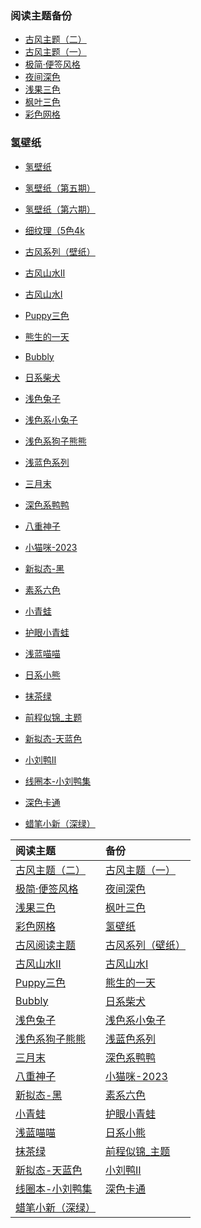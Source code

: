 ### 阅读主题备份
- [古风主题（二）](https://pan.quark.cn/s/8b28f7872aca)
- [古风主题（一）](https://pan.quark.cn/s/7f0e8a48b301)
- [极简·便签风格](https://pan.quark.cn/s/470e31641310)
- [夜间深色](https://pan.quark.cn/s/125a2e8b2e67)
- [浅果三色](https://pan.quark.cn/s/e4bebb1d6a93)
- [枫叶三色](https://pan.quark.cn/s/71620c2554fc)
- [彩色网格](https://pan.quark.cn/s/eba77da1d0f6)

### 氢壁纸
- [氢壁纸](https://pan.quark.cn/s/36878f12d790)
- [氢壁纸（第五期）](https://pan.quark.cn/s/e04eee6377ba)
- [氢壁纸（第六期）](https://pan.quark.cn/s/e4984969a4c3)
- [细纹理（5色4k](https://pan.quark.cn/s/8d2980bcc420)

- [古风系列（壁纸）](https://pan.quark.cn/s/8e95168720d8)
- [古风山水Ⅱ](https://pan.quark.cn/s/a08e5ea74250)
- [古风山水Ⅰ](https://pan.quark.cn/s/ab51c7b802b2)

- [Puppy三色](https://pan.quark.cn/s/8a9455528b8f)
- [熊生的一天](https://pan.quark.cn/s/302ec745d895)
- [Bubbly](https://pan.quark.cn/s/0c46afaaf45c)
- [日系柴犬](https://pan.quark.cn/s/1d08ee817dca)
- [浅色兔子](https://pan.quark.cn/s/494bc877aa9c)
- [浅色系小兔子](https://pan.quark.cn/s/50de3e9d6de8)
- [浅色系狗子熊熊](https://pan.quark.cn/s/c09db04e43cf)
- [浅蓝色系列](https://pan.quark.cn/s/77d60926ce5d)
- [三月末](https://pan.quark.cn/s/3fa3edd6b42d)
- [深色系鸭鸭](https://pan.quark.cn/s/bd08c781f06c)
- [八重神子](https://pan.quark.cn/s/cdf22d1a0973)
- [小猫咪-2023](https://pan.quark.cn/s/fff23e0f31e2)
- [新拟态-黑](https://pan.quark.cn/s/2f80a9a12c4c)
- [素系六色](https://pan.quark.cn/s/d3dcc8246719)
- [小青蛙](https://pan.quark.cn/s/8382ab0adbbe)
- [护眼小青蛙](https://pan.quark.cn/s/89b27db92b68)
- [浅蓝喵喵](https://pan.quark.cn/s/cccb3808ed30)
- [日系小熊](https://pan.quark.cn/s/d34a19e2090d)
- [抹茶绿](https://pan.quark.cn/s/e91de858ee72)
- [前程似锦_主题](https://pan.quark.cn/s/0a9bdbceb8d3)
- [新拟态-天蓝色](https://pan.quark.cn/s/4a21a467f8a7)
- [小刘鸭Ⅱ](https://pan.quark.cn/s/6fabebb4823c)
- [线圈本-小刘鸭集](https://pan.quark.cn/s/fe8f1d6c5f23)
- [深色卡通](https://pan.quark.cn/s/f946c09f6be4)
- [蜡笔小新（深绿）](https://pan.quark.cn/s/93eb753985da)


| 阅读主题 | 备份 |
|:-----|:-----|
| [古风主题（二）](https://pan.quark.cn/s/8b28f7872aca) | [古风主题（一）](https://pan.quark.cn/s/7f0e8a48b301) |
| [极简·便签风格](https://pan.quark.cn/s/470e31641310) | [夜间深色](https://pan.quark.cn/s/125a2e8b2e67) |
| [浅果三色](https://pan.quark.cn/s/e4bebb1d6a93) | [枫叶三色](https://pan.quark.cn/s/71620c2554fc) |
| [彩色网格](https://pan.quark.cn/s/eba77da1d0f6) | [氢壁纸](https://pan.quark.cn/s/36878f12d790) |
| [古风阅读主题](https://pan.quark.cn/s/76f7a7e78d0c) | [古风系列（壁纸）](https://pan.quark.cn/s/8e95168720d8) |
| [古风山水Ⅱ](https://pan.quark.cn/s/a08e5ea74250) | [古风山水Ⅰ](https://pan.quark.cn/s/ab51c7b802b2) |
| [Puppy三色](https://pan.quark.cn/s/8a9455528b8f) | [熊生的一天](https://pan.quark.cn/s/302ec745d895) |
| [Bubbly](https://pan.quark.cn/s/0c46afaaf45c) | [日系柴犬](https://pan.quark.cn/s/1d08ee817dca) |
| [浅色兔子](https://pan.quark.cn/s/494bc877aa9c) | [浅色系小兔子](https://pan.quark.cn/s/50de3e9d6de8) |
| [浅色系狗子熊熊](https://pan.quark.cn/s/c09db04e43cf) | [浅蓝色系列](https://pan.quark.cn/s/77d60926ce5d) |
| [三月末](https://pan.quark.cn/s/3fa3edd6b42d) | [深色系鸭鸭](https://pan.quark.cn/s/bd08c781f06c) |
| [八重神子](https://pan.quark.cn/s/cdf22d1a0973) | [小猫咪-2023](https://pan.quark.cn/s/fff23e0f31e2) |
| [新拟态-黑](https://pan.quark.cn/s/2f80a9a12c4c) | [素系六色](https://pan.quark.cn/s/d3dcc8246719) |
| [小青蛙](https://pan.quark.cn/s/8382ab0adbbe) | [护眼小青蛙](https://pan.quark.cn/s/89b27db92b68) |
| [浅蓝喵喵](https://pan.quark.cn/s/cccb3808ed30) | [日系小熊](https://pan.quark.cn/s/d34a19e2090d) |
| [抹茶绿](https://pan.quark.cn/s/e91de858ee72) | [前程似锦_主题](https://pan.quark.cn/s/0a9bdbceb8d3) |
| [新拟态-天蓝色](https://pan.quark.cn/s/4a21a467f8a7) | [小刘鸭Ⅱ](https://pan.quark.cn/s/6fabebb4823c) |
| [线圈本-小刘鸭集](https://pan.quark.cn/s/fe8f1d6c5f23) | [深色卡通](https://pan.quark.cn/s/f946c09f6be4) |
| [蜡笔小新（深绿）](https://pan.quark.cn/s/93eb753985da) | |
